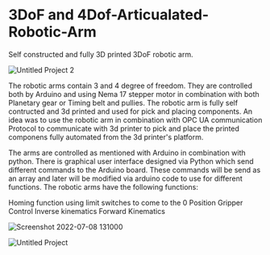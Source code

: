 # 3DoF and 4Dof-Articualated-Robotic-Arm
Self constructed and fully 3D printed 3DoF robotic arm.

![Untitled Project 2](https://user-images.githubusercontent.com/83728692/177980119-6e5f3cc5-1cf4-4b21-a91a-fac3ba990add.jpg)

The robotic arms contain 3 and 4 degree of freedom. They are controlled both by Arduino and using Nema 17 stepper motor in combination with both Planetary gear or Timing belt and pullies. The robotic arm is fully self contructed and 3d printed and used for pick and placing components. An idea was to use the robotic arm in combination with OPC UA communication Protocol to communicate with 3d printer to pick and place the printed componens fully automated from the 3d printer's platform.

The arms are controlled as mentioned with Arduino in combination with python. There is graphical user interface designed via Python which send different commands to the Arduino board. These commands will be send as an array and later will be modified via arduino code to use for different functions. The robotic arms have the following functions:

Homing function using limit switches to come to the 0 Position
Gripper Control
Inverse kinematics
Forward Kinematics

![Screenshot 2022-07-08 131000](https://user-images.githubusercontent.com/83728692/177981308-cef9f6ef-97be-44e3-9730-49b95bbc23a4.png)

![Untitled Project](https://user-images.githubusercontent.com/83728692/177980128-f48e22b6-9d35-4c78-9a0d-d6e8c94bec17.jpg)
